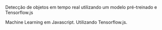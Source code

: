 Detecção de objetos em tempo real utilizando um modelo pré-treinado e Tensorflow.js

Machine Learning em Javascript.
Utilizando Tensorflow.js.
